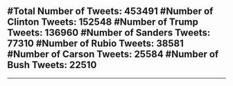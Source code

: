 #Total Number of Tweets: 453491 
#Number of Clinton Tweets: 152548
#Number of Trump Tweets: 136960
#Number of Sanders Tweets: 77310
#Number of Rubio Tweets: 38581
#Number of Carson Tweets: 25584
#Number of Bush Tweets: 22510
---
---
